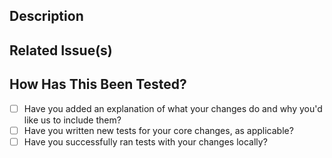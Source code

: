 <!--- Provide a general summary of your changes in the Title above -->

## Description
<!--- Describe your changes in detail -->

## Related Issue(s)

<!--- Please link to the issue(s) here: -->

## How Has This Been Tested?

* [ ] Have you added an explanation of what your changes do and why you'd like us to include them?
* [ ] Have you written new tests for your core changes, as applicable?
* [ ] Have you successfully ran tests with your changes locally?
